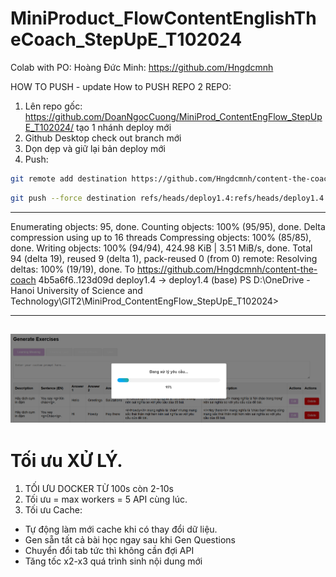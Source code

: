 # MiniProduct_FlowContentEnglishTheCoach_StepUpE_T102024

Colab with PO: Hoàng Đức Minh: https://github.com/Hngdcmnh

HOW TO PUSH - update How to PUSH REPO 2 REPO: 
1. Lên repo gốc: https://github.com/DoanNgocCuong/MiniProd_ContentEngFlow_StepUpE_T102024/ tạo 1 nhánh deploy mới
2. Github Desktop check out branch mới
3. Dọn dẹp và giữ lại bản deploy mới
4. Push: 
```bash
git remote add destination https://github.com/Hngdcmnh/content-the-coach
```
 ```bash
git push --force destination refs/heads/deploy1.4:refs/heads/deploy1.4
```
------
Enumerating objects: 95, done.
Counting objects: 100% (95/95), done.
Delta compression using up to 16 threads
Compressing objects: 100% (85/85), done.
Writing objects: 100% (94/94), 424.98 KiB | 3.51 MiB/s, done.
Total 94 (delta 19), reused 9 (delta 1), pack-reused 0 (from 0)
remote: Resolving deltas: 100% (19/19), done.
To https://github.com/Hngdcmnh/content-the-coach
   4b5a6f6..123d09d  deploy1.4 -> deploy1.4
(base) PS D:\OneDrive - Hanoi University of Science and Technology\GIT2\MiniProd_ContentEngFlow_StepUpE_T102024> 

---
![image_UpdateProcessBar_DangThanhThayChoHinhTron.png](image_UpdateProcessBar_DangThanhThayChoHinhTron.png)
---

# Tối ưu XỬ LÝ. 

1. TỐI ƯU DOCKER TỪ 100s còn 2-10s 
2. Tối ưu = max workers = 5 API cùng lúc. 
3. Tối ưu Cache: 
- Tự động làm mới cache khi có thay đổi dữ liệu. 
- Gen sẵn tất cả bài học ngay sau khi Gen Questions
- Chuyển đổi tab tức thì không cần đợi API
- Tăng tốc x2-x3 quá trình sinh nội dung mới




